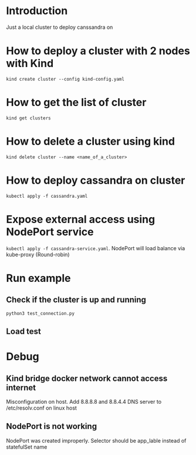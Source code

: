 # Introduction
Just a local cluster to deploy canssandra on

# How to deploy a cluster with 2 nodes with Kind
```kind create cluster --config kind-config.yaml```

# How to get the list of cluster
```kind get clusters```

# How to delete a cluster using kind
```kind delete cluster --name <name_of_a_cluster>```

# How to deploy cassandra on cluster
```kubectl apply -f cassandra.yaml```

# Expose external access using NodePort service
```kubectl apply -f cassandra-service.yaml```.
NodePort will load balance via kube-proxy (Round-robin)

# Run example
## Check if the cluster is up and running
```python3 test_connection.py```

## Load test

# Debug
## Kind bridge docker network cannot access internet
Misconfiguration on host. Add 8.8.8.8 and 8.8.4.4 DNS server to /etc/resolv.conf on linux host
## NodePort is not working
NodePort was created improperly. Selector should be app_lable instead of statefulSet name


